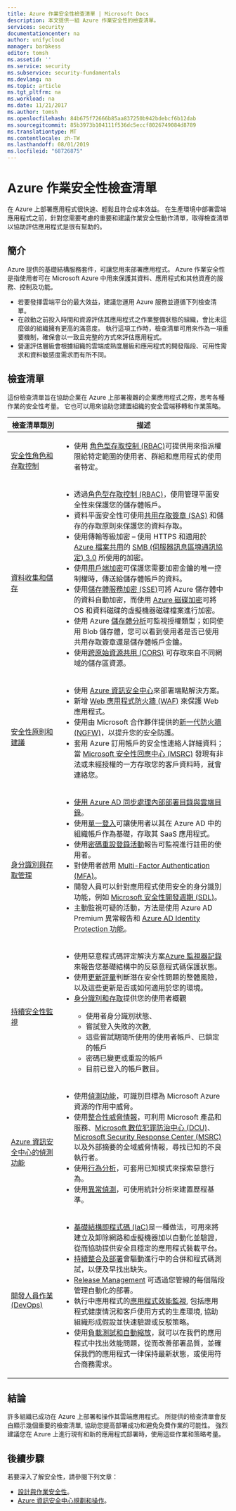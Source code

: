 ```yaml
---
title: Azure 作業安全性檢查清單 | Microsoft Docs
description: 本文提供一組 Azure 作業安全性的檢查清單。
services: security
documentationcenter: na
author: unifycloud
manager: barbkess
editor: tomsh
ms.assetid: ''
ms.service: security
ms.subservice: security-fundamentals
ms.devlang: na
ms.topic: article
ms.tgt_pltfrm: na
ms.workload: na
ms.date: 11/21/2017
ms.author: tomsh
ms.openlocfilehash: 84b675f72666b85aa837250b942bdebcf6b12dab
ms.sourcegitcommit: 85b3973b104111f536dc5eccf8026749084d8789
ms.translationtype: MT
ms.contentlocale: zh-TW
ms.lasthandoff: 08/01/2019
ms.locfileid: "68726875"
---
```

# <a name="azure-operational-security-checklist"></a>Azure 作業安全性檢查清單
在 Azure 上部署應用程式很快速、輕鬆且符合成本效益。 在生產環境中部署雲端應用程式之前，針對您需要考慮的重要和建議作業安全性動作清單，取得檢查清單以協助評估應用程式是很有幫助的。

## <a name="introduction"></a>簡介

Azure 提供的基礎結構服務套件，可讓您用來部署應用程式。 Azure 作業安全性是指使用者可在 Microsoft Azure 中用來保護其資料、應用程式和其他資產的服務、控制及功能。

-   若要發揮雲端平台的最大效益，建議您運用 Azure 服務並遵循下列檢查清單。
-   在啟動之前投入時間和資源評估其應用程式之作業整備狀態的組織，會比未這麼做的組織擁有更高的滿意度。 執行這項工作時，檢查清單可用來作為一項重要機制，確保會以一致且完整的方式來評估應用程式。
-   營運評估層級會根據組織的雲端成熟度層級和應用程式的開發階段、可用性需求和資料敏感度需求而有所不同。

## <a name="checklist"></a>檢查清單

這份檢查清單旨在協助企業在 Azure 上部署複雜的企業應用程式之際，思考各種作業的安全性考量。 它也可以用來協助您建置組織的安全雲端移轉和作業策略。

|檢查清單類別| 描述|
| ------------ | -------- |
| [<br>安全性角色和存取控制](https://docs.microsoft.com/azure/security-center/security-center-planning-and-operations-guide)|<ul><li>使用 [角色型存取控制 (RBAC)](https://docs.microsoft.com/azure/role-based-access-control/role-assignments-portal)可提供用來指派權限給特定範圍的使用者、群組和應用程式的使用者特定。</li></ul> |
| [<br>資料收集和儲存](https://docs.microsoft.com/azure/storage/storage-security-guide)|<ul><li>透過[角色型存取控制 (RBAC)](https://docs.microsoft.com/azure/role-based-access-control/role-assignments-portal)，使用管理平面安全性來保護您的儲存體帳戶。</li><li>資料平面安全性可使用[共用存取簽章 (SAS)](https://docs.microsoft.com/azure/storage/storage-dotnet-shared-access-signature-part-1) 和儲存的存取原則來保護您的資料存取。</li><li>使用傳輸等級加密 – 使用 HTTPS 和適用於 [Azure 檔案共用](https://docs.microsoft.com/azure/storage/storage-dotnet-how-to-use-files)的 [SMB (伺服器訊息區塊通訊協定) 3.0](https://msdn.microsoft.com/library/windows/desktop/aa365233.aspx) 所使用的加密。</li><li>使用[用戶端加密](https://docs.microsoft.com/azure/storage/storage-client-side-encryption)可保護您需要加密金鑰的唯一控制權時，傳送給儲存體帳戶的資料。 </li><li>使用[儲存體服務加密 (SSE)](https://docs.microsoft.com/azure/storage/storage-service-encryption)可將 Azure 儲存體中的資料自動加密，而使用 [Azure 磁碟加密](https://docs.microsoft.com/azure/security/azure-security-disk-encryption)可將 OS 和資料磁碟的虛擬機器磁碟檔案進行加密。</li><li>使用 Azure [儲存體分析](https://docs.microsoft.com/rest/api/storageservices/storage-analytics)可監視授權類型；如同使用 Blob 儲存體，您可以看到使用者是否已使用共用存取簽章還是儲存體帳戶金鑰。</li><li>使用[跨原始資源共用 (CORS)](https://docs.microsoft.com/rest/api/storageservices/cross-origin-resource-sharing--cors--support-for-the-azure-storage-services) 可存取來自不同網域的儲存區資源。</li></ul> |
|[<br>安全性原則和建議](https://docs.microsoft.com/azure/security-center/security-center-planning-and-operations-guide)|<ul><li>使用 [Azure 資訊安全中心](https://docs.microsoft.com/azure/security-center/security-center-install-endpoint-protection)來部署端點解決方案。</li><li>新增 [Web 應用程式防火牆 (WAF)](https://docs.microsoft.com/azure/application-gateway/application-gateway-web-application-firewall-overview) 來保護 Web 應用程式。</li><li>  使用由 Microsoft 合作夥伴提供的[新一代防火牆 (NGFW)](https://docs.microsoft.com/azure/security-center/security-center-add-next-generation-firewall)，以提升您的安全防護。 </li><li>套用 Azure 訂用帳戶的安全性連絡人詳細資料；當 [Microsoft 安全性回應中心 (MSRC)](https://technet.microsoft.com/security/dn528958.aspx) 發現有非法或未經授權的一方存取您的客戶資料時，就會連絡您。</li></ul> |
| [<br>身分識別與存取管理](https://docs.microsoft.com/azure/security/azure-security-identity-management-best-practices)|<ul><li>[使用 Azure AD 同步處理內部部署目錄與雲端目錄](https://docs.microsoft.com/azure/active-directory/connect/active-directory-aadconnect)。</li><li>使用[單一登入](https://azure.microsoft.com/resources/videos/overview-of-single-sign-on/)可讓使用者以其在 Azure AD 中的組織帳戶作為基礎，存取其 SaaS 應用程式。</li><li>使用[密碼重設登錄活動](https://docs.microsoft.com/azure/active-directory/active-directory-passwords-get-insights)報告可監視進行註冊的使用者。</li><li>對使用者啟用 [Multi-Factor Authentication (MFA)](https://docs.microsoft.com/azure/multi-factor-authentication/multi-factor-authentication)。</li><li>開發人員可以針對應用程式使用安全的身分識別功能，例如 [Microsoft 安全性開發週期 (SDL)](https://www.microsoft.com/download/details.aspx?id=12379)。</li><li>主動監視可疑的活動，方法是使用 Azure AD Premium 異常報告和 [Azure AD Identity Protection 功能](https://docs.microsoft.com/azure/active-directory/active-directory-identityprotection)。</li></ul> |
|[<br>持續安全性監視](https://docs.microsoft.com/azure/security-center/security-center-planning-and-operations-guide)|<ul><li>使用惡意程式碼評定解決方案[Azure 監視器記錄](https://docs.microsoft.com/azure/log-analytics/log-analytics-overview)來報告您基礎結構中的反惡意程式碼保護狀態。</li><li>使用[更新評量](https://docs.microsoft.com/azure/operations-management-suite/oms-solution-update-management)判斷潛在安全性問題的整體風險，以及這些更新是否或如何適用於您的環境。</li><li>[身分識別和存取](https://docs.microsoft.com/azure/operations-management-suite/oms-security-monitoring-resources)提供您的使用者概觀 </li><ul><li>使用者身分識別狀態、</li><li>嘗試登入失敗的次數,</li><li>  這些嘗試期間所使用的使用者帳戶、已鎖定的帳戶</li> <li>密碼已變更或重設的帳戶 </li><li>目前已登入的帳戶數目。</li></ul></ul> |
| [<br>Azure 資訊安全中心的偵測功能](https://docs.microsoft.com/azure/security-center/security-center-detection-capabilities)|<ul><li>使用[偵測功能](https://docs.microsoft.com/azure/security-center/security-center-detection-capabilities)，可識別目標為 Microsoft Azure 資源的作用中威脅。</li><li>使用[整合性威脅情報](https://blogs.msdn.microsoft.com/azuresecurity/2016/12/19/get-threat-intelligence-reports-with-azure-security-center/)，可利用 Microsoft 產品和服務、[Microsoft 數位犯罪防治中心 (DCU)](https://www.microsoft.com/trustcenter/security/cybercrime)、[Microsoft Security Response Center (MSRC)](https://docs.microsoft.com/azure/security/azure-security-response-center) 以及外部摘要的全域威脅情報，尋找已知的不良執行者。</li><li>使用[行為分析](https://blogs.technet.microsoft.com/enterprisemobility/2016/06/30/ata-behavior-analysis-monitoring/)，可套用已知模式來探索惡意行為。 </li><li>使用[異常偵測](https://msdn.microsoft.com/library/azure/dn913096.aspx)，可使用統計分析來建置歷程基準。</li></ul> |
| [<br>開發人員作業 (DevOps)](https://docs.microsoft.com/azure/architecture/checklist/dev-ops)|<ul><li>[基礎結構即程式碼 (IaC)](https://azure.microsoft.com/documentation/articles/resource-group-authoring-templates/)是一種做法，可用來將建立及卸除網路和虛擬機器加以自動化並驗證，從而協助提供安全且穩定的應用程式裝載平台。</li><li>[持續整合及部署](https://www.visualstudio.com/docs/build/overview)會驅動進行中的合併和程式碼測試，以便及早找出缺失。 </li><li>[Release Management](https://msdn.microsoft.com/library/vs/alm/release/overview) 可透過您管線的每個階段管理自動化的部署。</li><li>執行中應用程式的[應用程式效能監視](https://azure.microsoft.com/documentation/articles/app-insights-start-monitoring-app-health-usage/), 包括應用程式健康情況和客戶使用方式的生產環境, 協助組織形成假設並快速驗證或反駁策略。</li><li>使用[負載測試和自動縮放](https://www.visualstudio.com/docs/test/performance-testing/getting-started/getting-started-with-performance-testing)，就可以在我們的應用程式中找出效能問題，從而改善部署品質，並確保我們的應用程式一律保持最新狀態，或使用符合商務需求。</li></ul> |


## <a name="conclusion"></a>結論
許多組織已成功在 Azure 上部署和操作其雲端應用程式。 所提供的檢查清單會反白顯示幾個重要的檢查清單, 協助您提高部署成功和避免免費作業的可能性。 強烈建議您在 Azure 上進行現有和新的應用程式部署時，使用這些作業和策略考量。

## <a name="next-steps"></a>後續步驟
若要深入了解安全性，請參閱下列文章：

- [設計與作業安全性](https://www.microsoft.com/trustcenter/security/designopsecurity)。
- [Azure 資訊安全中心規劃和操作](https://docs.microsoft.com/azure/security-center/security-center-planning-and-operations-guide)。
